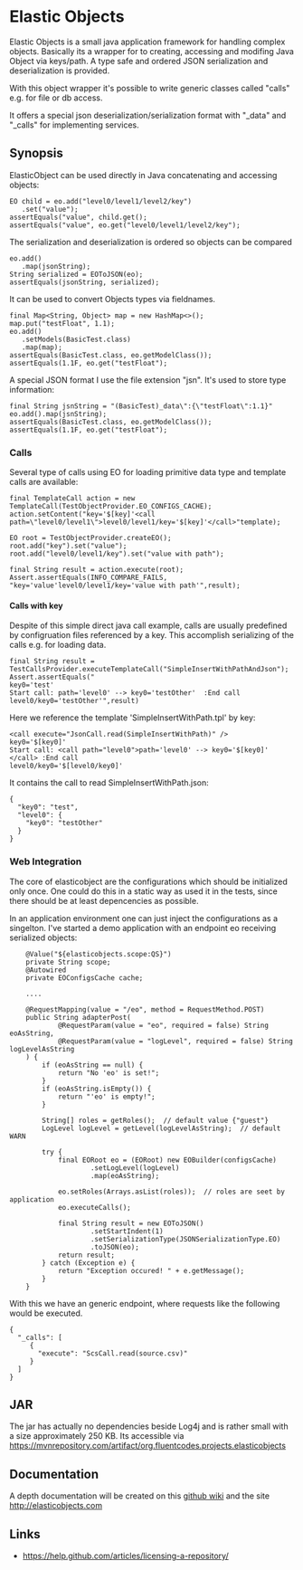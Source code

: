 # Elastic Objects

Elastic Objects is a small java application framework
for handling complex objects.
Basically its a wrapper
for to creating, accessing and modifing Java Object via keys/path.
A type safe and ordered JSON serialization and deserialization is provided.

With this object wrapper it's possible to write generic classes called "calls"
e.g. for file or db access.

It offers a special json deserialization/serialization format with "_data" and "_calls" for implementing services.


## Synopsis
ElasticObject can be used directly in Java concatenating and accessing objects:

```
EO child = eo.add("level0/level1/level2/key")
   .set("value");
assertEquals("value", child.get();
assertEquals("value", eo.get("level0/level1/level2/key");
```


The serialization and deserialization is ordered so objects can be compared
```
eo.add()
   .map(jsonString);
String serialized = EOToJSON(eo);
assertEquals(jsonString, serialized);
```


It can be used to convert Objects types via fieldnames.
```
final Map<String, Object> map = new HashMap<>();
map.put("testFloat", 1.1);
eo.add()
   .setModels(BasicTest.class)
   .map(map);
assertEquals(BasicTest.class, eo.getModelClass());
assertEquals(1.1F, eo.get("testFloat");
```


A special JSON format I use the file extension "jsn".
It's  used to store type information:
```
final String jsnString = "(BasicTest)_data\":{\"testFloat\":1.1}"
eo.add().map(jsnString);
assertEquals(BasicTest.class, eo.getModelClass());
assertEquals(1.1F, eo.get("testFloat");
```

### Calls
 Several type of calls using EO for loading primitive data type and template calls
 are available:

```
final TemplateCall action = new TemplateCall(TestObjectProvider.EO_CONFIGS_CACHE);
action.setContent("key='$[key]'<call path=\"level0/level1\">level0/level1/key='$[key]'</call>"template);

EO root = TestObjectProvider.createEO();
root.add("key").set("value");
root.add("level0/level1/key").set("value with path");

final String result = action.execute(root);
Assert.assertEquals(INFO_COMPARE_FAILS, "key='value'level0/level1/key='value with path'",result);
```

#### Calls with key
Despite of this simple direct java call example, calls are usually predefined
by configruation files referenced by a key. This accomplish serializing of
the calls e.g. for loading data.

```
final String result = TestCallsProvider.executeTemplateCall("SimpleInsertWithPathAndJson");
Assert.assertEquals("
key0='test'
Start call: path='level0' --> key0='testOther'  :End call
level0/key0='testOther'",result)
```

Here we reference the template 'SimpleInsertWithPath.tpl' by key:
```
<call execute="JsonCall.read(SimpleInsertWithPath)" />
key0='$[key0]'
Start call: <call path="level0">path='level0' --> key0='$[key0]' </call> :End call
level0/key0='$[level0/key0]'
```
It contains the call to read SimpleInsertWithPath.json:
```
{
  "key0": "test",
  "level0": {
    "key0": "testOther"
  }
}
```



### Web Integration
The core of elasticobject are the configurations which should be initialized only once.
One could do this in a static way as used it in the tests, since there
should be at least depencencies as possible.

In an application environment one can just inject the configurations
 as a singelton. I've
started a demo application with an endpoint eo receiving serialized
objects:

```
    @Value("${elasticobjects.scope:QS}")
    private String scope;
    @Autowired
    private EOConfigsCache cache;

    ....

    @RequestMapping(value = "/eo", method = RequestMethod.POST)
    public String adapterPost(
            @RequestParam(value = "eo", required = false) String eoAsString,
            @RequestParam(value = "logLevel", required = false) String logLevelAsString
    ) {
        if (eoAsString == null) {
            return "No 'eo' is set!";
        }
        if (eoAsString.isEmpty()) {
            return "'eo' is empty!";
        }

        String[] roles = getRoles();  // default value {"guest"}
        LogLevel logLevel = getLevel(logLevelAsString);  // default WARN

        try {
            final EORoot eo = (EORoot) new EOBuilder(configsCache)
                    .setLogLevel(logLevel)
                    .map(eoAsString);

            eo.setRoles(Arrays.asList(roles));  // roles are seet by application
            eo.executeCalls();

            final String result = new EOToJSON()
                    .setStartIndent(1)
                    .setSerializationType(JSONSerializationType.EO)
                    .toJSON(eo);
            return result;
        } catch (Exception e) {
            return "Exception occured! " + e.getMessage();
        }
    }

```
With this we have an generic endpoint, where requests like the following would be executed.
```
{
  "_calls": [
     {
       "execute": "ScsCall.read(source.csv)"
     }
  ]
}
```


## JAR
The jar has actually no dependencies beside Log4j and is rather small with a size approximately
250 KB. Its accessible via https://mvnrepository.com/artifact/org.fluentcodes.projects.elasticobjects

## Documentation
A depth documentation will be created on this [github wiki](https://github.com/fluentcodes/elasticobjects/wiki)
and the site http://elasticobjects.com

## Links
* https://help.github.com/articles/licensing-a-repository/